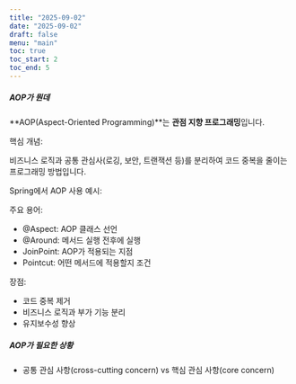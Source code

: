 ```yaml
---
title: "2025-09-02"
date: "2025-09-02"
draft: false
menu: "main"
toc: true
toc_start: 2
toc_end: 5
---
```


##### AOP가 뭔데

**AOP(Aspect-Oriented Programming)**는 **관점 지향 프로그래밍**입니다.

핵심 개념: 

비즈니스 로직과 공통 관심사(로깅, 보안, 트랜잭션 등)를 분리하여 코드 중복을 줄이는 프로그래밍 방법입니다.

Spring에서 AOP 사용 예시:

주요 용어:

- @Aspect: AOP 클래스 선언
- @Around: 메서드 실행 전후에 실행
- JoinPoint: AOP가 적용되는 지점
- Pointcut: 어떤 메서드에 적용할지 조건

장점:

- 코드 중복 제거
- 비즈니스 로직과 부가 기능 분리
- 유지보수성 향상

##### AOP가 필요한 상황
- 공통 관심 사항(cross-cutting concern) vs 핵심 관심 사항(core concern)